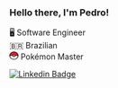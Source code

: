 ### Hello there, I'm Pedro!

🖥️ Software Engineer <br>
🇧🇷 Brazilian <br>
<img align="" src="./github/pokeball.png" width="16" height="16">
Pokémon Master <br>

[![Linkedin Badge](https://img.shields.io/badge/-LinkedIn-blue?style=flat-square&logo=Linkedin&logoColor=white&link=https://www.linkedin.com/in/pedrozocatelli/)](https://www.linkedin.com/in/pedrozocatelli/)
